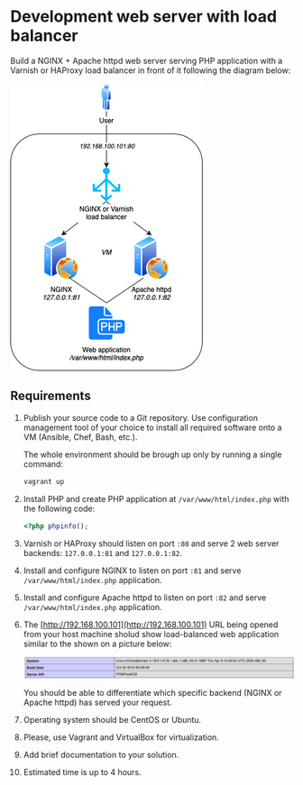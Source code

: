 # Development web server with load balancer

Build a NGINX + Apache httpd web server serving PHP application with a Varnish
or HAProxy load balancer in front of it following the diagram below:

![Developemnt web server diagram](images/diagram.png)

## Requirements

1. Publish your source code to a Git repository. Use configuration management
   tool of your choice to install all required software onto a VM (Ansible,
   Chef, Bash, etc.).

   The whole environment should be brough up only by running a single command:

   ```bash
   vagrant up
   ```

2. Install PHP and create PHP application at `/var/www/html/index.php` with the
   following code:

   ```php
   <?php phpinfo();
   ```

3. Varnish or HAProxy should listen on port `:80` and serve 2 web server
   backends: `127.0.0.1:81` and `127.0.0.1:82`.

4. Install and configure NGINX to listen on port `:81` and serve
   `/var/www/html/index.php` application.

5. Install and configure Apache httpd to listen on port `:82` and serve
   `/var/www/html/index.php` application.

6. The [http://192.168.100.101](http://192.168.100.101) URL being opened from
   your host machine sholud show load-balanced web application similar to the
   shown on a picture below:

   ![PHP info web page](images/phpinfo.png)

   You should be able to differentiate which specific backend (NGINX or Apache
   httpd) has served your request.

7. Operating system should be CentOS or Ubuntu.

8. Please, use Vagrant and VirtualBox for virtualization.

9. Add brief documentation to your solution.

10. Estimated time is up to 4 hours.
